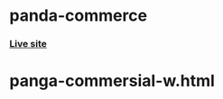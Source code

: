 # panda-commerce

### [Live site](https://programminghero1.github.io/panda-commerce/)
# panga-commersial-w.html
